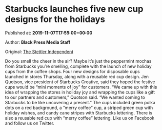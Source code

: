 
# Starbucks launches five new cup designs for the holidays

Published at: **2019-11-07T17:55:00+00:00**

Author: **Black Press Media Staff**

Original: [The Stettler Independent](https://www.stettlerindependent.com/trending-now/starbucks-launches-five-new-cup-designs-for-the-holidays/)

Do you smell the cheer in the air? Maybe it’s just the peppermint mochas from Starbucks you’re smelling, complete with the launch of new holiday cups from the coffee shops.
Four new designs for disposable cups launched in stores Thursday, along with a reusable red cup design.
Jen Quotson, vice president of Starbucks Creative, said they hoped the festive cups would be “mini moments of joy” for customers.
“We came up with this idea of wrapping the stores in holiday joy and wrapping the cups like a gift to our partners and customers,” Quotson said. “We wanted coming to Starbucks to be like uncovering a present.”
The cups included green polka dots on a red background, a “merry coffee” cup, a striped green cup with holiday wishes, and candy cane stripes with Starbucks lettering. There is also a reusable red cup with “merry coffee” lettering.
Like us on Facebook and follow us on Twitter.
